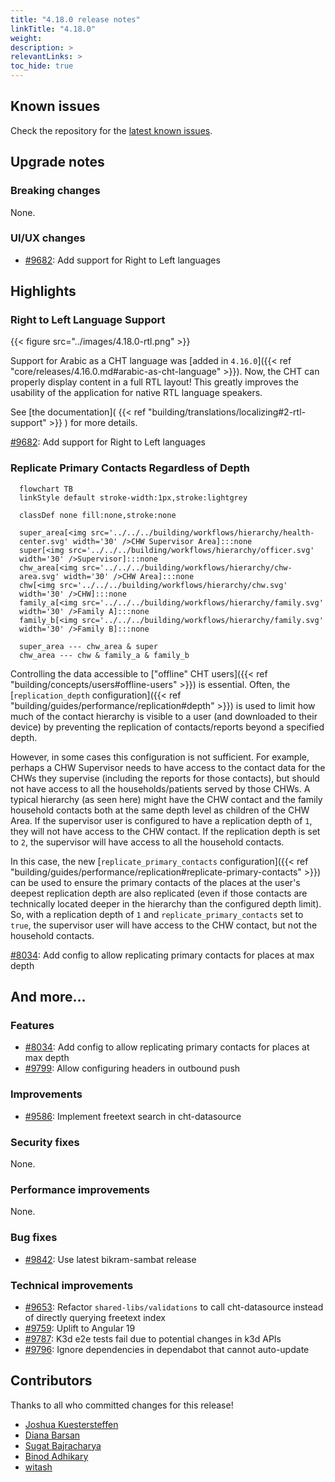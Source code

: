 ```yaml
---
title: "4.18.0 release notes"
linkTitle: "4.18.0"
weight:
description: >
relevantLinks: >
toc_hide: true
---
```


## Known issues

Check the repository for the [latest known issues](https://github.com/medic/cht-core/issues?q=is%3Aissue+label%3A%22Affects%3A+4.18.0%22).

## Upgrade notes

### Breaking changes

None.

### UI/UX changes

- [#9682](https://github.com/medic/cht-core/issues/9682): Add support for Right to Left languages

## Highlights

### Right to Left Language Support

{{< figure src="../images/4.18.0-rtl.png" >}}

Support for Arabic as a CHT language was [added in `4.16.0`]({{< ref "core/releases/4.16.0.md#arabic-as-cht-language" >}}). Now, the CHT can properly display content in a full RTL layout! This greatly improves the usability of the application for native RTL language speakers.

See [the documentation]( {{< ref "building/translations/localizing#2-rtl-support" >}} ) for more details.

[#9682](https://github.com/medic/cht-core/issues/9682): Add support for Right to Left languages

### Replicate Primary Contacts Regardless of Depth

<div class="right col-sm-4" style="margin-left: 1em;">

```mermaid
flowchart TB
linkStyle default stroke-width:1px,stroke:lightgrey

classDef none fill:none,stroke:none

super_area[<img src='../../../building/workflows/hierarchy/health-center.svg' width='30' />CHW Supervisor Area]:::none
super[<img src='../../../building/workflows/hierarchy/officer.svg' width='30' />Supervisor]:::none
chw_area[<img src='../../../building/workflows/hierarchy/chw-area.svg' width='30' />CHW Area]:::none
chw[<img src='../../../building/workflows/hierarchy/chw.svg' width='30' />CHW]:::none
family_a[<img src='../../../building/workflows/hierarchy/family.svg' width='30' />Family A]:::none
family_b[<img src='../../../building/workflows/hierarchy/family.svg' width='30' />Family B]:::none

super_area --- chw_area & super
chw_area --- chw & family_a & family_b
```

</div>

Controlling the data accessible to ["offline" CHT users]({{< ref "building/concepts/users#offline-users" >}}) is essential. Often, the [`replication_depth` configuration]({{< ref "building/guides/performance/replication#depth" >}}) is used to limit how much of the contact hierarchy is visible to a user (and downloaded to their device) by preventing the replication of contacts/reports beyond a specified depth.

However, in some cases this configuration is not sufficient. For example, perhaps a CHW Supervisor needs to have access to the contact data for the CHWs they supervise (including the reports for those contacts), but should not have access to all the households/patients served by those CHWs. A typical hierarchy (as seen here) might have the CHW contact and the family household contacts both at the same depth level as children of the CHW Area. If the supervisor user is configured to have a replication depth of `1`, they will not have access to the CHW contact. If the replication depth is set to `2`, the supervisor will have access to all the household contacts.

In this case, the new [`replicate_primary_contacts` configuration]({{< ref "building/guides/performance/replication#replicate-primary-contacts" >}}) can be used to ensure the primary contacts of the places at the user's deepest replication depth are also replicated (even if those contacts are technically located deeper in the hierarchy than the configured depth limit). So, with a replication depth of `1` and `replicate_primary_contacts` set to `true`, the supervisor user will have access to the CHW contact, but not the household contacts.

[#8034](https://github.com/medic/cht-core/issues/8034): Add config to allow replicating primary contacts for places at max depth

## And more...

### Features

- [#8034](https://github.com/medic/cht-core/issues/8034): Add config to allow replicating primary contacts for places at max depth
- [#9799](https://github.com/medic/cht-core/issues/9799): Allow configuring headers in outbound push

### Improvements

- [#9586](https://github.com/medic/cht-core/issues/9586): Implement freetext search in cht-datasource

### Security fixes

None.

### Performance improvements

None.

### Bug fixes

- [#9842](https://github.com/medic/cht-core/issues/9842): Use latest bikram-sambat release

### Technical improvements

- [#9653](https://github.com/medic/cht-core/issues/9653): Refactor `shared-libs/validations` to call cht-datasource instead of directly querying freetext index
- [#9759](https://github.com/medic/cht-core/issues/9759): Uplift to Angular 19
- [#9787](https://github.com/medic/cht-core/issues/9787): K3d e2e tests fail due to potential changes in k3d APIs
- [#9796](https://github.com/medic/cht-core/issues/9796): Ignore dependencies in dependabot that cannot auto-update

## Contributors

Thanks to all who committed changes for this release!

- [Joshua Kuestersteffen](https://github.com/jkuester)
- [Diana Barsan](https://github.com/dianabarsan)
- [Sugat Bajracharya](https://github.com/sugat009)
- [Binod Adhikary](https://github.com/binokaryg)
- [witash](https://github.com/witash)
